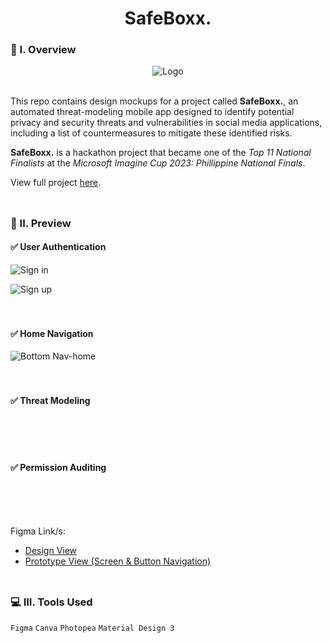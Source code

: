 <div align="center">
  <h1>SafeBoxx.</h1>
</div>

### 🧐 I. Overview
<div align="center">
  <img src="https://github.com/m3mentomor1/SafeBoxx.-Design/assets/95956735/94a8e867-065e-41f0-96d9-49c1ffd926fa" alt="Logo">
</div><br>

This repo contains design mockups for a project called **SafeBoxx.**, an automated threat-modeling mobile app designed to identify potential privacy and security threats and vulnerabilities in social media applications, including a list of countermeasures to mitigate these identified risks.

**SafeBoxx.** is a hackathon project that became one of the *Top 11 National Finalists* at the *Microsoft Imagine Cup 2023: Phillippine National Finals*.

View full project [here](https://github.com/m3mentomor1/SafeBoxx.).
<br><br>
##

### 👀 II. Preview

#### ✅ User Authentication

![Sign in](https://github.com/m3mentomor1/SafeBoxx.-Design/assets/95956735/58500787-f8cf-4d9d-b8e7-e0491210936f)

![Sign up](https://github.com/m3mentomor1/SafeBoxx.-Design/assets/95956735/12ef8727-d410-4b92-84c7-a14609bbfe8d)
<br><br><br>

#### ✅ Home Navigation

![Bottom Nav-home](https://github.com/m3mentomor1/SafeBoxx.-Design/assets/95956735/99627e84-0c81-4975-8234-2e01cc583810)
<br><br><br>

#### ✅ Threat Modeling

<br><br><br>

#### ✅ Permission Auditing

<br><br><br>

Figma Link/s: 
- [Design View](https://www.figma.com/design/fcQUGNiNTUBdq6ED8l6KZO/SafeBoxx.?node-id=53096-27271&t=fmsxWtZYI37RHfku-1)
- [Prototype View (Screen & Button Navigation)]()
<br><br>
##

### 💻 III. Tools Used

``Figma`` ``Canva`` ``Photopea`` ``Material Design 3``
